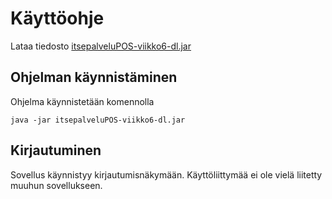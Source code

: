 # Käyttöohje

Lataa tiedosto [itsepalveluPOS-viikko6-dl.jar](https://github.com/villeheikkila/itsepalveluPOS/releases/tag/1.0)

## Ohjelman käynnistäminen

Ohjelma käynnistetään komennolla 

```
java -jar itsepalveluPOS-viikko6-dl.jar
```

## Kirjautuminen

Sovellus käynnistyy kirjautumisnäkymään. Käyttöliittymää ei ole vielä liitetty muuhun sovellukseen.
